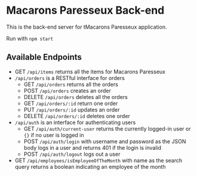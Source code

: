# Macarons Paresseux Back-end

This is the back-end server for tMacarons Paresseux application.

Run with `npm start`

## Available Endpoints

- GET `/api/items` returns all the items for Macarons Paresseux
- `/api/orders` is a RESTful interface for orders
    - GET `/api/orders` returns all the orders
    - POST `/api/orders` creates an order
    - DELETE `/api/orders` deletes all the orders
    - GET `/api/orders/:id` return one order
    - PUT `/api/orders/:id` updates an order
    - DELETE `/api/orders/:id` deletes one order
- `/api/auth` is an interface for authenticating users
    - GET `/api/auth/current-user` returns the currently logged-in user or `{}` if no user is logged in
    - POST `/api/auth/login` with username and password as the JSON body logs in a user and returns 401 if the login is invalid
    - POST `/api/auth/logout` logs out a user
- GET `/api/employees/isEmployeeOfTheMonth` with name as the search query returns a boolean indicating an employee of the month
